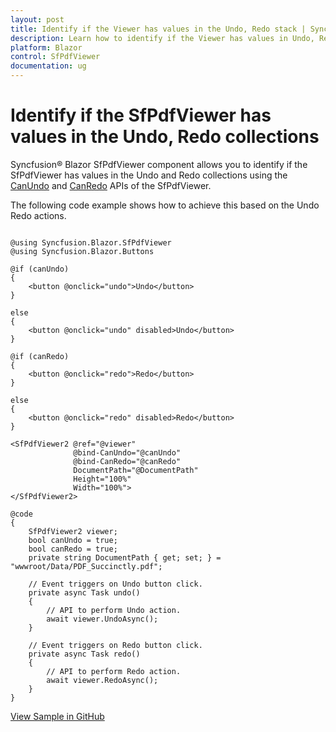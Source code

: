 ```yaml
---
layout: post
title: Identify if the Viewer has values in the Undo, Redo stack | Syncfusion
description: Learn how to identify if the Viewer has values in Undo, Redo stack in Syncfusion Blazor SfPdfViewer component and more.
platform: Blazor
control: SfPdfViewer
documentation: ug
---
```


# Identify if the SfPdfViewer has values in the Undo, Redo collections

Syncfusion&reg; Blazor SfPdfViewer component allows you to identify if the SfPdfViewer has values in the Undo and Redo collections using the [CanUndo](https://help.syncfusion.com/cr/blazor/Syncfusion.Blazor.SfPdfViewer.PdfViewerBase.html#Syncfusion_Blazor_SfPdfViewer_PdfViewerBase_CanUndo) and [CanRedo](https://help.syncfusion.com/cr/blazor/Syncfusion.Blazor.SfPdfViewer.PdfViewerBase.html#Syncfusion_Blazor_SfPdfViewer_PdfViewerBase_CanRedo) APIs of the SfPdfViewer.

The following code example shows how to achieve this based on the Undo Redo actions.

```cshtml

@using Syncfusion.Blazor.SfPdfViewer
@using Syncfusion.Blazor.Buttons

@if (canUndo)
{
    <button @onclick="undo">Undo</button>
}

else
{
    <button @onclick="undo" disabled>Undo</button>
}

@if (canRedo)
{
    <button @onclick="redo">Redo</button>
}

else
{
    <button @onclick="redo" disabled>Redo</button>
}

<SfPdfViewer2 @ref="@viewer"
              @bind-CanUndo="@canUndo"
              @bind-CanRedo="@canRedo"
              DocumentPath="@DocumentPath"
              Height="100%"
              Width="100%">
</SfPdfViewer2>

@code
{
    SfPdfViewer2 viewer;
    bool canUndo = true;
    bool canRedo = true;
    private string DocumentPath { get; set; } = "wwwroot/Data/PDF_Succinctly.pdf";

    // Event triggers on Undo button click.
    private async Task undo()
    {
        // API to perform Undo action.
        await viewer.UndoAsync();
    }

    // Event triggers on Redo button click.
    private async Task redo()
    {
        // API to perform Redo action.
        await viewer.RedoAsync();
    }
}

```

[View Sample in GitHub](https://github.com/SyncfusionExamples/blazor-pdf-viewer-examples/tree/master/Common/Identify%20the%20PdfViewer%20has%20Undo%2C%20Redo)
